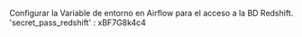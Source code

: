 Configurar la Variable de entorno en Airflow para el acceso a la BD Redshift.
'secret_pass_redshift' : xBF7G8k4c4